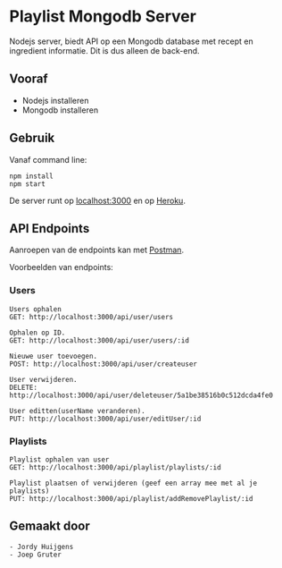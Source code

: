 # Playlist Mongodb Server
Nodejs server, biedt API op een Mongodb database met recept en ingredient informatie.
Dit is dus alleen de back-end.

## Vooraf
- Nodejs installeren
- Mongodb installeren

## Gebruik
Vanaf command line:
```
npm install
npm start
```
De server runt op [localhost:3000](http://localhost:3000) en op [Heroku](https://node-mongodb-server.herokuapp.com/api/v1/users).

## API Endpoints
Aanroepen van de endpoints kan met [Postman](https://www.getpostman.com/docs/introduction).

Voorbeelden van endpoints:

### Users
```
Users ophalen
GET: http://localhost:3000/api/user/users

Ophalen op ID.
GET: http://localhost:3000/api/user/users/:id

Nieuwe user toevoegen.
POST: http://localhost:3000/api/user/createuser

User verwijderen.
DELETE: http://localhost:3000/api/user/deleteuser/5a1be38516b0c512dcda4fe0

User editten(userName veranderen).
PUT: http://localhost:3000/api/user/editUser/:id

```
### Playlists
```
Playlist ophalen van user
GET: http://localhost:3000/api/playlist/playlists/:id

Playlist plaatsen of verwijderen (geef een array mee met al je playlists)
PUT: http://localhost:3000/api/playlist/addRemovePlaylist/:id

```
## Gemaakt door
```
- Jordy Huijgens
- Joep Gruter
